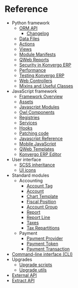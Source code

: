# Reference

  * Python framework
    * [ORM API](reference/backend/orm)
      * [Changelog](reference/backend/orm/changelog)
    * [Data Files](reference/backend/data)
    * [Actions](reference/backend/actions)
    * [Views](reference/backend/views)
    * [Module Manifests](reference/backend/module)
    * [QWeb Reports](reference/backend/reports)
    * [Security in Konvergo ERP](reference/backend/security)
    * [Performance](reference/backend/performance)
    * [Testing Konvergo ERP](reference/backend/testing)
    * [Web Controllers](reference/backend/http)
    * [Mixins and Useful Classes](reference/backend/mixins)
  * JavaScript framework
    * [Framework Overview](reference/frontend/framework_overview)
    * [Assets](reference/frontend/assets)
    * [Javascript Modules](reference/frontend/javascript_modules)
    * [Owl Components](reference/frontend/owl_components)
    * [Registries](reference/frontend/registries)
    * [Services](reference/frontend/services)
    * [Hooks](reference/frontend/hooks)
    * [Patching code](reference/frontend/patching_code)
    * [Javascript Reference](reference/frontend/javascript_reference)
    * [Mobile JavaScript](reference/frontend/mobile)
    * [QWeb Templates](reference/frontend/qweb)
    * [Konvergo ERP Editor](reference/frontend/odoo_editor)
  * User interface
    * [SCSS inheritance](reference/user_interface/scss_inheritance)
    * [UI icons](reference/user_interface/icons)
  * Standard modules
    * Accounting
      * [Account Tag](reference/standard_modules/account/account_account_tag)
      * [Account](reference/standard_modules/account/account_account)
      * [Chart Template](reference/standard_modules/account/account_chart_template)
      * [Fiscal Position](reference/standard_modules/account/account_fiscal_position)
      * [Account Group](reference/standard_modules/account/account_group)
      * [Report](reference/standard_modules/account/account_report)
      * [Report Line](reference/standard_modules/account/account_report_line)
      * [Taxes](reference/standard_modules/account/account_tax)
      * [Tax Repartitions](reference/standard_modules/account/account_tax_repartition)
    * Payment
      * [Payment Provider](reference/standard_modules/payment/payment_provider)
      * [Payment Token](reference/standard_modules/payment/payment_token)
      * [Payment Transaction](reference/standard_modules/payment/payment_transaction)
  * [Command-line interface (CLI)](reference/cli)
  * Upgrades
    * [Upgrade scripts](reference/upgrades/upgrade_scripts)
    * [Upgrade utils](reference/upgrades/upgrade_utils)
  * [External API](reference/external_api)
  * [Extract API](reference/extract_api)

